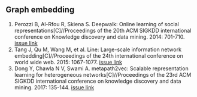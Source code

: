 ## Graph embedding

1. Perozzi B, Al-Rfou R, Skiena S. Deepwalk: Online learning of social representations[C]//Proceedings of the 20th ACM SIGKDD international conference on Knowledge discovery and data mining. 2014: 701-710. [issue link](https://github.com/eleveyuan/PR/issues/8)
2. Tang J, Qu M, Wang M, et al. Line: Large-scale information network embedding[C]//Proceedings of the 24th international conference on world wide web. 2015: 1067-1077. [issue link](https://github.com/eleveyuan/PR/issues/9)
3. Dong Y, Chawla N V, Swami A. metapath2vec: Scalable representation learning for heterogeneous networks[C]//Proceedings of the 23rd ACM SIGKDD international conference on knowledge discovery and data mining. 2017: 135-144. [issue link](https://github.com/eleveyuan/PR/issues/11)
